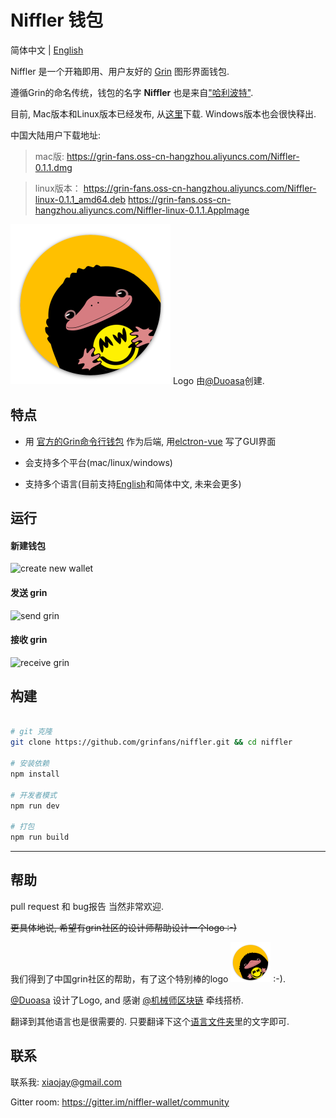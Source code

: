 # Niffler 钱包

简体中文 | [English](./README.md)

Niffler 是一个开箱即用、用户友好的 [Grin](https://github.com/mimblewimble/grin) 图形界面钱包.

遵循Grin的命名传统，钱包的名字 **Niffler** 也是来自["哈利波特"](https://harrypotter.fandom.com/wiki/Niffler).

目前, Mac版本和Linux版本已经发布, 从[这里](https://github.com/grinfans/niffler/releases)下载. 
Windows版本也会很快释出.

中国大陆用户下载地址: 
>mac版:
https://grin-fans.oss-cn-hangzhou.aliyuncs.com/Niffler-0.1.1.dmg

>linux版本：
https://grin-fans.oss-cn-hangzhou.aliyuncs.com/Niffler-linux-0.1.1_amd64.deb
https://grin-fans.oss-cn-hangzhou.aliyuncs.com/Niffler-linux-0.1.1.AppImage


<img src="/src/renderer/assets/logo.png" width="256"> Logo 由[@Duoasa](https://weibo.com/u/3197271025)创建.

## 特点

* 用 [官方的Grin命令行钱包](https://github.com/mimblewimble/grin/releases) 作为后端, 用[elctron-vue](https://github.com/SimulatedGREG/electron-vue) 写了GUI界面

* 会支持多个平台(mac/linux/windows)

* 支持多个语言(目前支持[English](./README.md)和简体中文, 未来会更多)

## 运行

#### 新建钱包

![create new wallet](https://media.giphy.com/media/VDl8gkDBRjlLBTmE8J/giphy.gif)

#### 发送 grin

![send grin](https://media.giphy.com/media/kdo4hVj7G43yeUZKoQ/giphy.gif)

#### 接收 grin
![receive grin](https://media.giphy.com/media/j5ztcFxVGRtJncUolz/giphy.gif)


## 构建

``` bash

# git 克隆 
git clone https://github.com/grinfans/niffler.git && cd niffler

# 安装依赖
npm install

# 开发者模式
npm run dev

# 打包
npm run build


```

---

## 帮助

pull request 和 bug报告 当然非常欢迎.

~~更具体地说, 希望有grin社区的设计师帮助设计一个logo :-)~~

我们得到了中国grin社区的帮助，有了这个特别棒的logo <img src="/src/renderer/assets/logo.png" width="64"> :-).

[@Duoasa](https://weibo.com/u/3197271025) 设计了Logo, and 感谢 [@机械师区块链](https://weibo.com/u/6318956004) 牵线搭桥.

翻译到其他语言也是很需要的. 只要翻译下这个[语言文件夹](https://github.com/grinfans/niffler/tree/master/src/lang)里的文字即可.

## 联系

联系我: xiaojay@gmail.com

Gitter room: https://gitter.im/niffler-wallet/community
